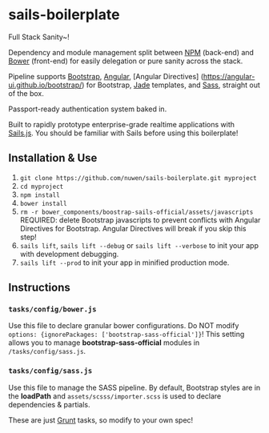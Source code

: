 # sails-boilerplate 
Full Stack Sanity~!

Dependency and module management split between [NPM](https://www.npmjs.com/) (back-end) and [Bower](http://bower.io/) (front-end) for easily delegation or pure sanity across the stack. 

Pipeline supports [Bootstrap](http://getbootstrap.com/), [Angular](https://angularjs.org/), [Angular Directives] (https://angular-ui.github.io/bootstrap/) for Bootstrap, [Jade](http://jade-lang.com/) templates, and [Sass](http://sass-lang.com/), straight out of the box. 

Passport-ready authentication system baked in. 

Built to rapidly prototype enterprise-grade realtime applications with [Sails.js](http://sailsjs.org/). You should be familiar with Sails before using this boilerplate!

## Installation & Use

1. `git clone https://github.com/nuwen/sails-boilerplate.git myproject`
2. `cd myproject`
3. `npm install`
4. `bower install`
5. `rm -r bower_components/boostrap-sails-official/assets/javascripts` REQUIRED: delete Bootstrap javascripts to prevent conflicts with Angular Directives for Bootstrap. Angular Directives will break if you skip this step!  
6. `sails lift`, `sails lift --debug` or `sails lift --verbose` to init your app with development debugging.
7. `sails lift --prod` to init your app in minified production mode.

## Instructions

### `tasks/config/bower.js`

Use this file to declare granular bower configurations. Do NOT modify `options: {ignorePackages: ['bootstrap-sass-official']}`! This setting allows you to manage **bootstrap-sass-official** modules in `/tasks/config/sass.js`. 

### `tasks/config/sass.js`

Use this file to manage the SASS pipeline. By default, Bootstrap styles are in the **loadPath** and `assets/scsss/importer.scss` is used to declare dependencies & partials.

These are just [Grunt](http://gruntjs.com/) tasks, so modify to your own spec!


